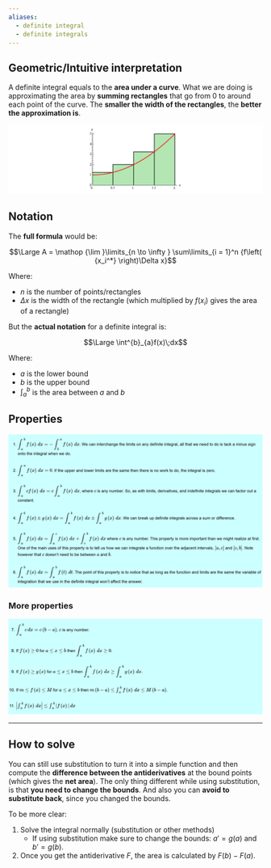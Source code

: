 ```yaml
---
aliases:
  - definite integral
  - definite integrals
---
```

## Geometric/Intuitive interpretation

A definite integral equals to the **area under a curve**.
What we are doing is approximating the area by **summing rectangles** that go from 0 to around each point of the curve.
The **smaller the width of the rectangles**, the **better the approximation is**.

![](../z_images/Pasted%20image%2020250427141302.png)

## Notation

The **full formula** would be:

$$\Large A = \mathop {\lim }\limits_{n \to \infty } \sum\limits_{i = 1}^n {f\left( {x_i^*} \right)\Delta x}$$

Where:
- $n$ is the number of points/rectangles
- $\Delta x$ is the width of the rectangle (which multiplied by $f(x_i)$ gives the area of a rectangle)


But the **actual notation** for a definite integral is:

$$\Large \int^{b}_{a}f(x)\;dx$$

Where:
- $a$ is the lower bound
- $b$ is the upper bound
- $\int^{b}_{a}$ is the area between $a$ and $b$
## Properties

![](../z_images/Pasted%20image%2020250427141332.png)

### More properties

![](../z_images/Pasted%20image%2020250427143328.png)

---

## How to solve

You can still use substitution to turn it into a simple function and then compute the **difference between the antiderivatives** at the bound points (which gives the **net area**).
The only thing different while using substitution, is that **you need to change the bounds**.
And also you can **avoid to substitute back**, since you changed the bounds.

To be more clear:
1) Solve the integral normally (substitution or other methods)
	- If using substitution make sure to change the bounds:  $a'=g(a)$ and $b'=g(b)$.
2) Once you get the antiderivative $F$, the area is calculated by $F(b)-F(a)$.